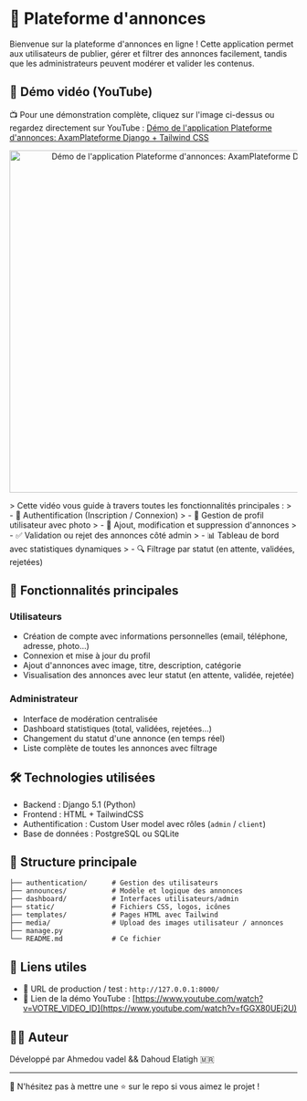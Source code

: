 # 📢 Plateforme d'annonces

Bienvenue sur la plateforme d'annonces en ligne ! Cette application permet aux utilisateurs de publier, gérer et filtrer des annonces facilement, tandis que les administrateurs peuvent modérer et valider les contenus.

## 🔗 Démo vidéo (YouTube)
📺 Pour une démonstration complète, cliquez sur l'image ci-dessus ou regardez directement sur YouTube :
[Démo de l'application Plateforme d'annonces: AxamPlateforme Django + Tailwind CSS ](https://www.youtube.com/watch?v=fGGX80UEj2U)


<p align="center">
  <a href="https://www.youtube.com/watch?v=fGGX80UEj2U" target="_blank">  
    <img src="https://img.youtube.com/vi/fGGX80UEj2U/0.jpg" alt="Démo de l'application Plateforme d'annonces: AxamPlateforme Django" width="600"/>
  </a>
</p>
> Cette vidéo vous guide à travers toutes les fonctionnalités principales :
> - 🔐 Authentification (Inscription / Connexion)
> - 👤 Gestion de profil utilisateur avec photo
> - 📝 Ajout, modification et suppression d'annonces
> - ✅ Validation ou rejet des annonces côté admin
> - 📊 Tableau de bord avec statistiques dynamiques
> - 🔍 Filtrage par statut (en attente, validées, rejetées)

## 🚀 Fonctionnalités principales

### Utilisateurs
- Création de compte avec informations personnelles (email, téléphone, adresse, photo...)
- Connexion et mise à jour du profil
- Ajout d'annonces avec image, titre, description, catégorie
- Visualisation des annonces avec leur statut (en attente, validée, rejetée)

### Administrateur
- Interface de modération centralisée
- Dashboard statistiques (total, validées, rejetées...)
- Changement du statut d'une annonce (en temps réel)
- Liste complète de toutes les annonces avec filtrage

## 🛠️ Technologies utilisées
- Backend : Django 5.1 (Python)
- Frontend : HTML + TailwindCSS
- Authentification : Custom User model avec rôles (`admin` / `client`)
- Base de données : PostgreSQL ou SQLite

## 📁 Structure principale
```
├── authentication/      # Gestion des utilisateurs
├── announces/           # Modèle et logique des annonces
├── dashboard/           # Interfaces utilisateurs/admin
├── static/              # Fichiers CSS, logos, icônes
├── templates/           # Pages HTML avec Tailwind
├── media/               # Upload des images utilisateur / annonces
├── manage.py
└── README.md            # Ce fichier
```

## 📎 Liens utiles
- 🔗 URL de production / test : `http://127.0.0.1:8000/`
- 🔗 Lien de la démo YouTube : [https://www.youtube.com/watch?v=VOTRE_VIDEO_ID](https://www.youtube.com/watch?v=fGGX80UEj2U)

## 👨‍💻 Auteur
Développé par Ahmedou vadel && Dahoud Elatigh 🇲🇷

---

🧡 N'hésitez pas à mettre une ⭐ sur le repo si vous aimez le projet !

